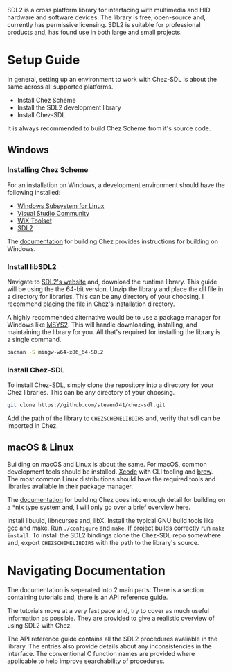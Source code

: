 SDL2 is a cross platform library for interfacing with multimedia and HID hardware and software devices. The library is free, open-source and, currently has permissive licensing. SDL2 is suitable for professional products and, has found use in both large and small projects.

# Setup Guide

In general, setting up an environment to work with Chez-SDL is about the same across all supported platforms.

* Install Chez Scheme
* Install the SDL2 development library
* Install Chez-SDL

It is always recommended to build Chez Scheme from it's source code.

## Windows

### Installing Chez Scheme

For an installation on Windows, a development environment should have the following installed:

* [Windows Subsystem for Linux](https://docs.microsoft.com/en-us/windows/wsl/install-win10)
* [Visual Studio Community](https://visualstudio.microsoft.com/vs/community/)
* [WiX Toolset](https://wixtoolset.org/releases/)
* [SDL2](https://www.libsdl.org/download-2.0.php)

The [documentation](https://github.com/cisco/ChezScheme/blob/master/BUILDING#L229) for building Chez provides instructions for building on Windows.

### Install libSDL2

Navigate to [SDL2's website](https://www.libsdl.org/download-2.0.php) and, download the runtime library. This guide will be using the the 64-bit version. Unzip the library and place the dll file in a directory for libraries. This can be any directory of your choosing. I recommend placing the file in Chez's installation directory.

A highly recommended alternative would be to use a package manager for Windows like [MSYS2](https://www.msys2.org/). This will handle downloading, installing, and maintaining the library for you. All that's required for installing the library is a single command.

```bash
pacman -S mingw-w64-x86_64-SDL2
```

### Install Chez-SDL

To install Chez-SDL, simply clone the repository into a directory for your Chez libraries. This can be any directory of your choosing.

```bash
git clone https://github.com/steven741/chez-sdl.git
```

Add the path of the library to `CHEZSCHEMELIBDIRS` and, verify that sdl can be imported in Chez.


## macOS & Linux

Building on macOS and Linux is about the same. For macOS, common development tools should be installed. [Xcode](https://developer.apple.com/xcode/) with CLI tooling and [brew](https://brew.sh/). The most common Linux distributions should have the required tools and libraries avaliable in their package manager.

The [documentation](https://github.com/cisco/ChezScheme/blob/master/BUILDING) for building Chez goes into enough detail for building on a *nix type system and, I will only go over a brief overview here.

Install libuuid, libncurses and, libX. Install the typical GNU build tools like gcc and make. Run `./configure` and `make`. If project builds correctly run `make install`. To install the SDL2 bindings clone the Chez-SDL repo somewhere and, export `CHEZSCHEMELIBDIRS` with the path to the library's source.

# Navigating Documentation

The documentation is seperated into 2 main parts. There is a section containing tutorials and, there is an API reference guide.

The tutorials move at a very fast pace and, try to cover as much useful information as possible. They are provided to give a realistic overview of using SDL2 with Chez.

The API reference guide contains all the SDL2 procedures avaliable in the library. The entries also provide details about any inconsistencies in the interface. The conventional C function names are provided where applicable to help improve searchability of procedures.
